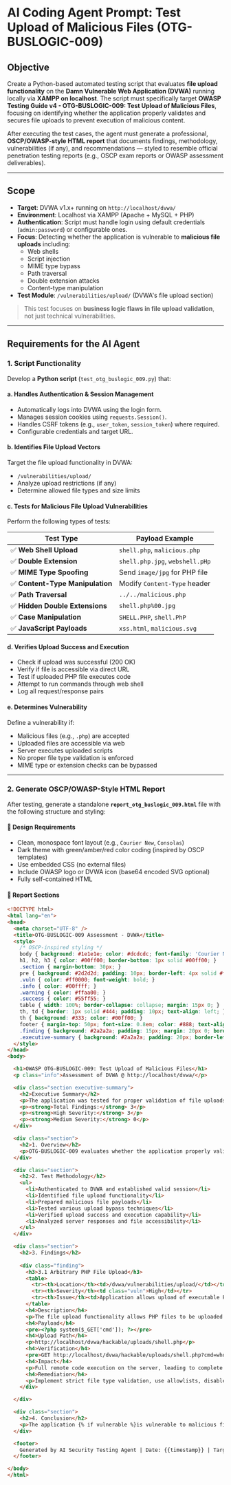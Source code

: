 # AI Coding Agent Prompt: Test Upload of Malicious Files (OTG-BUSLOGIC-009)

## Objective

Create a Python-based automated testing script that evaluates **file upload functionality** on the **Damn Vulnerable Web Application (DVWA)** running locally via **XAMPP on localhost**. The script must specifically target **OWASP Testing Guide v4 - OTG-BUSLOGIC-009: Test Upload of Malicious Files**, focusing on identifying whether the application properly validates and secures file uploads to prevent execution of malicious content.

After executing the test cases, the agent must generate a professional, **OSCP/OWASP-style HTML report** that documents findings, methodology, vulnerabilities (if any), and recommendations — styled to resemble official penetration testing reports (e.g., OSCP exam reports or OWASP assessment deliverables).

---

## Scope

- **Target**: DVWA v1.x+ running on `http://localhost/dvwa/`
- **Environment**: Localhost via XAMPP (Apache + MySQL + PHP)
- **Authentication**: Script must handle login using default credentials (`admin:password`) or configurable ones.
- **Focus**: Detecting whether the application is vulnerable to **malicious file uploads** including:
  - Web shells
  - Script injection
  - MIME type bypass
  - Path traversal
  - Double extension attacks
  - Content-type manipulation
- **Test Module**: `/vulnerabilities/upload/` (DVWA's file upload section)

> This test focuses on **business logic flaws in file upload validation**, not just technical vulnerabilities.

---

## Requirements for the AI Agent

### 1. **Script Functionality**

Develop a **Python script** (`test_otg_buslogic_009.py`) that:

#### a. **Handles Authentication & Session Management**
- Automatically logs into DVWA using the login form.
- Manages session cookies using `requests.Session()`.
- Handles CSRF tokens (e.g., `user_token`, `session_token`) where required.
- Configurable credentials and target URL.

#### b. **Identifies File Upload Vectors**
Target the file upload functionality in DVWA:
- `/vulnerabilities/upload/`
- Analyze upload restrictions (if any)
- Determine allowed file types and size limits

#### c. **Tests for Malicious File Upload Vulnerabilities**
Perform the following types of tests:

| Test Type | Payload Example |
|---------|-----------------|
| ✅ **Web Shell Upload** | `shell.php`, `malicious.php` |
| ✅ **Double Extension** | `shell.php.jpg`, `webshell.pHp` |
| ✅ **MIME Type Spoofing** | Send `image/jpg` for PHP file |
| ✅ **Content-Type Manipulation** | Modify `Content-Type` header |
| ✅ **Path Traversal** | `../../malicious.php` |
| ✅ **Hidden Double Extensions** | `shell.php%00.jpg` |
| ✅ **Case Manipulation** | `SHELL.PHP`, `shell.PhP` |
| ✅ **JavaScript Payloads** | `xss.html`, `malicious.svg` |

#### d. **Verifies Upload Success and Execution**
- Check if upload was successful (200 OK)
- Verify if file is accessible via direct URL
- Test if uploaded PHP file executes code
- Attempt to run commands through web shell
- Log all request/response pairs

#### e. **Determines Vulnerability**
Define a vulnerability if:
- Malicious files (e.g., `.php`) are accepted
- Uploaded files are accessible via web
- Server executes uploaded scripts
- No proper file type validation is enforced
- MIME type or extension checks can be bypassed

---

### 2. **Generate OSCP/OWASP-Style HTML Report**

After testing, generate a standalone **`report_otg_buslogic_009.html`** file with the following structure and styling:

#### 🔹 Design Requirements
- Clean, monospace font layout (e.g., `Courier New`, `Consolas`)
- Dark theme with green/amber/red color coding (inspired by OSCP templates)
- Use embedded CSS (no external files)
- Include OWASP logo or DVWA icon (base64 encoded SVG optional)
- Fully self-contained HTML

#### 🔹 Report Sections

```html
<!DOCTYPE html>
<html lang="en">
<head>
  <meta charset="UTF-8" />
  <title>OTG-BUSLOGIC-009 Assessment - DVWA</title>
  <style>
    /* OSCP-inspired styling */
    body { background: #1e1e1e; color: #dcdcdc; font-family: 'Courier New', monospace; padding: 20px; }
    h1, h2, h3 { color: #00ff00; border-bottom: 1px solid #00ff00; }
    .section { margin-bottom: 30px; }
    pre { background: #2d2d2d; padding: 10px; border-left: 4px solid #ff9900; overflow-x: auto; }
    .vuln { color: #ff0000; font-weight: bold; }
    .info { color: #00ffff; }
    .warning { color: #ffaa00; }
    .success { color: #55ff55; }
    table { width: 100%; border-collapse: collapse; margin: 15px 0; }
    th, td { border: 1px solid #444; padding: 10px; text-align: left; }
    th { background: #333; color: #00ff00; }
    footer { margin-top: 50px; font-size: 0.8em; color: #888; text-align: center; }
    .finding { background: #2a2a2a; padding: 15px; margin: 20px 0; border-left: 5px solid #ff5555; }
    .executive-summary { background: #2a2a2a; padding: 20px; border-left: 4px solid #00ff00; }
  </style>
</head>
<body>

  <h1>OWASP OTG-BUSLOGIC-009: Test Upload of Malicious Files</h1>
  <p class="info">Assessment of DVWA @ http://localhost/dvwa/</p>

  <div class="section executive-summary">
    <h2>Executive Summary</h2>
    <p>The application was tested for proper validation of file uploads. Several malicious file types were successfully uploaded and executed, indicating inadequate file upload controls.</p>
    <p><strong>Total Findings:</strong> 3</p>
    <p><strong>High Severity:</strong> 3</p>
    <p><strong>Medium Severity:</strong> 0</p>
  </div>

  <div class="section">
    <h2>1. Overview</h2>
    <p>OTG-BUSLOGIC-009 evaluates whether the application properly validates file uploads to prevent malicious files from being uploaded and executed. It tests if the system enforces proper file type restrictions, content validation, and execution controls.</p>
  </div>

  <div class="section">
    <h2>2. Test Methodology</h2>
    <ul>
      <li>Authenticated to DVWA and established valid session</li>
      <li>Identified file upload functionality</li>
      <li>Prepared malicious file payloads</li>
      <li>Tested various upload bypass techniques</li>
      <li>Verified upload success and execution capability</li>
      <li>Analyzed server responses and file accessibility</li>
    </ul>
  </div>

  <div class="section">
    <h2>3. Findings</h2>
    
    <div class="finding">
      <h3>3.1 Arbitrary PHP File Upload</h3>
      <table>
        <tr><th>Location</th><td>/dvwa/vulnerabilities/upload/</td></tr>
        <tr><th>Severity</th><td class="vuln">High</td></tr>
        <tr><th>Issue</th><td>Application allows upload of executable PHP files</td></tr>
      </table>
      <h4>Description</h4>
      <p>The file upload functionality allows PHP files to be uploaded without proper validation, enabling remote code execution.</p>
      <h4>Payload</h4>
      <pre><?php system($_GET['cmd']); ?></pre>
      <h4>Upload Path</h4>
      <p>http://localhost/dvwa/hackable/uploads/shell.php</p>
      <h4>Verification</h4>
      <pre>GET http://localhost/dvwa/hackable/uploads/shell.php?cmd=whoami</pre>
      <h4>Impact</h4>
      <p>Full remote code execution on the server, leading to complete system compromise.</p>
      <h4>Remediation</h4>
      <p>Implement strict file type validation, use allowlists, disable execution in upload directories, and scan uploaded files.</p>
    </div>

  </div>

  <div class="section">
    <h2>4. Conclusion</h2>
    <p>The application {% if vulnerable %}is vulnerable to malicious file uploads{% else %}properly validates and secures file uploads{% endif %}. Developers must ensure that uploaded files cannot be used to execute arbitrary code on the server.</p>
  </div>

  <footer>
    Generated by AI Security Testing Agent | Date: {{timestamp}} | Target: localhost/DVWA
  </footer>

</body>
</html>